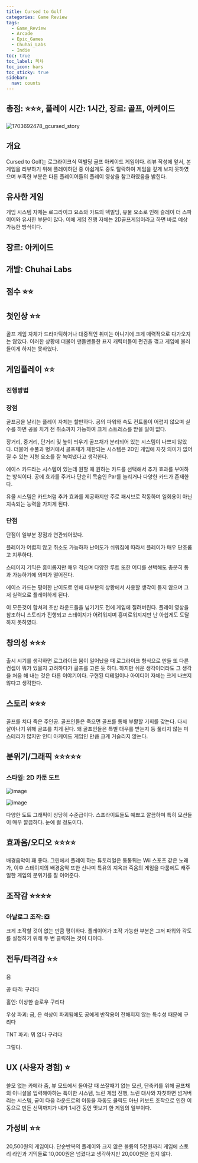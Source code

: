 ```yaml
---
title: Cursed to Golf
categories: Game Review
tags:
  - Game_Review
  - Arcade
  - Epic_Games
  - Chuhai_Labs
  - Indie
toc: true
toc_label: 목차
toc_icon: bars
toc_sticky: true
sidebar:
  nav: counts
---
```

## 총점: ⭐⭐⭐, 플레이 시간: 1시간, 장르: 골프, 아케이드

![1703692478_gcursed_story](https://github.com/hojun313/hojun313.github.io/assets/41545780/f9f23882-339a-4f0b-89ff-93e7542f745d)

## 개요
Cursed to Golf는 로그라이크식 덱빌딩 골프 아케이드 게임이다.
리뷰 작성에 앞서, 본 게임을 리뷰하기 위해 플레이하던 중 아쉽게도 중도 탈락하여 게임을 깊게 보지 못하였으며 부족한 부분은 다른 플레이어들의 플레이 영상을 참고하였음을 밝힌다.
## 유사한 게임
게임 시스템 자체는 로그라이크 요소와 카드의 덱빌딩, 유물 요소로 인해 슬레이 더 스파이어와 유사한 부분이 많다. 이에 게임 진행 자체는 2D골프게임이라고 하면 바로 예상 가능한 방식이다.
## 장르: 아케이드
## 개발: Chuhai Labs
## 점수 ⭐⭐
## 첫인상 ⭐⭐
골프 게임 자체가 드라마틱하거나 대중적인 취미는 아니기에 크게 매력적으로 다가오지는 않았다. 이러한 상황에 더불어 맨들맨들한 표지 캐릭터들이 편견을 꺾고 게임에 불러들이게 하지는 못하였다.
## 게임플레이 ⭐⭐
### 진행방법
### 장점
골프공을 날리는 플레이 자체는 할만하다. 공의 파워와 속도 컨트롤이 어렵지 않으며 실수를 하면 공을 치기 전 취소까지 가능하여 크게 스트레스를 받을 일이 없다.

장거리, 중거리, 단거리 및 높이 띄우기 골프채가 분리되어 있는 시스템이 나쁘지 않았다. 더불어 수풀과 벙커에서 골프채가 제한되는 시스템은 2D인 게임에 자칫 의미가 없어질 수 있는 지형 요소를 잘 녹여냈다고 생각한다.

에이스 카드라는 시스템이 있는데 원할 때 원하는 카드를 선택해서 추가 효과를 부여하는 방식이다. 공에 효과를 주거나 단순히 목숨인 Par를 늘리거나 다양한 카드가 존재한다.

유물 시스템은 카드처럼 추가 효과를 제공하지만 주로 패시브로 작동하며 일회용이 아닌 지속되는 능력을 가지게 된다.
### 단점
단점이 일부분 장점과 연관되어있다.

플레이가 어렵지 않고 취소도 가능하자 난이도가 쉬워짐에 따라서 플레이가 매우 단조롭고 지루하다.

스테이지 기믹은 흥미롭지만 매우 적으며 다양한 루트 또한 어디를 선택해도 충분히 통과 가능하기에 의미가 떨어진다.

에이스 카드는 평이한 난이도로 인해 대부분의 상황에서 사용할 생각이 들지 않으며 그저 실력으로 플레이하게 된다.

이 모든것이 합쳐져 초반 라운드들을 넘기기도 전에 게임에 질려버린다. 플레이 영상을 참조하니 스토리가 진행되고 스테이지가 어려워지며 흥미로워지지만 난 아쉽게도 도달하지 못하였다.
## 창의성 ⭐⭐⭐
출시 시기를 생각하면 로그라이크 붐이 일어났을 때 로그라이크 형식으로 만들 또 다른 컨셉이 뭐가 있을지 고려하다가 골프를 고른 듯 하다. 하지만 쉬운 생각이더라도 그 생각을 처음 해 내는 것은 다른 이야기이다. 구현된 디테일이나 아이디어 자체는 크게 나쁘지 않다고 생각한다.
## 스토리 ⭐⭐⭐
골프를 치다 죽은 주인공. 골프인들은 죽으면 골프를 통해 부활할 기회를 갖는다. 다시 살아나기 위해 골프를 치게 된다. 왜 골프인들은 특별 대우를 받는지 등 풀리지 않는 미스테리가 많지만 인디 아케이드 게임인 만큼 크게 거슬리지 않는다.
## 분위기/그래픽 ⭐⭐⭐⭐⭐
### 스타일: 2D 카툰 도트

![image](https://github.com/hojun313/hojun313.github.io/assets/41545780/4ae2dd29-1b24-41b8-ad8c-f401df935b92)

![image](https://github.com/hojun313/hojun313.github.io/assets/41545780/4ac393c2-76f4-43ca-9551-a15ef7653895)

다양한 도트 그래픽이 상당히 수준급이다. 스프라이트들도 예쁘고 깔끔하며 특히 모션들이 매우 깔끔하다. 눈에 띌 정도이다.
## 효과음/오디오 ⭐⭐⭐⭐
배경음악이 꽤 좋다. 그린에서 플레이 하는 튜토리얼은 통통튀는 Wii 스포츠 같은 노래가, 이후 스테이지의 배경음악 또한 신나며 특유의 지옥과 죽음의 게임을 다룸에도 캐주얼한 게임의 분위기를 잘 이어준다.
## 조작감 ⭐⭐⭐⭐
### 아날로그 조작: ❎
크게 조작할 것이 없는 만큼 평이하다. 플레이어가 조작 가능한 부분은 그저 파워와 각도를 설정하기 위해 두 번 클릭하는 것이 다이다.
## 전투/타격감 ⭐⭐
음

공 타격: 구리다

홀인: 이상한 슬로우 구리다

우상 파괴: 금, 은 석상이 파괴됨에도 공에게 반작용이 전해지지 않는 특수성 때문에 구리다

TNT 파괴: 뭐 없다 구리다

그렇다.
## UX (사용자 경험) ⭐
쓸모 없는 카메라 줌, 뷰 모드에서 돌아갈 때 쓰잘때기 없는 모션, 단축키를 위해 골프채의 이니셜을 입력해야하는 특이한 시스템, 느린 게임 진행, 느린 대사와 자칫하면 넘겨버리는 시스템, 굳이 다음 라운드로의 이동을 자동도 클릭도 아닌 키보드 조작으로 인한 이동으로 만든 선택까지가 내가 1시간 동안 맛보기 한 게임의 일부이다.
## 가성비 ⭐⭐
20,500원의 게임이다. 단순반복의 플레이와 크지 않은 볼륨의 5천원까리 게임에 스토리 라인과 기믹들로 10,000원은 넘겼다고 생각하지만 20,000원은 쉽지 않다.
